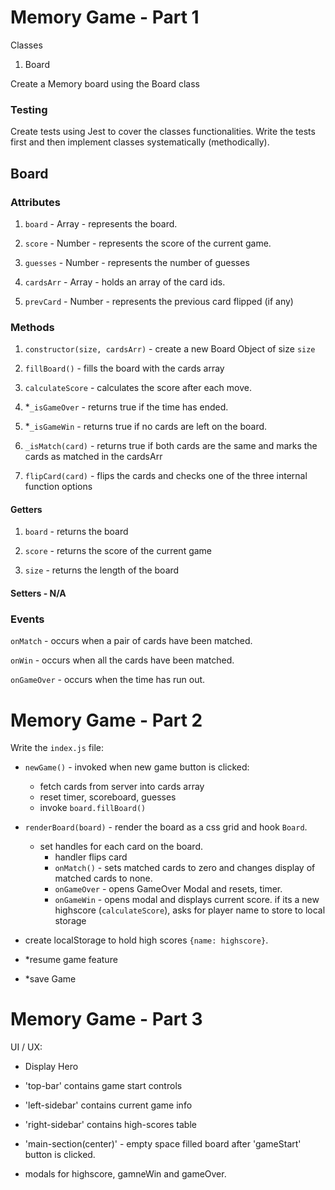 # Memory Game - Part 1

Classes  
1. Board

Create a Memory board using the Board class

### Testing

Create tests using Jest to cover the classes functionalities. Write the tests first and then implement classes systematically (methodically).

## Board

### Attributes

1. `board` - Array - represents the board.

2. `score` - Number - represents the score of the current game.

3. `guesses` - Number - represents the number of guesses

4. `cardsArr` - Array - holds an array of the card ids.

5. `prevCard` - Number - represents the previous card flipped (if any)


### Methods

1. `constructor(size, cardsArr)` - create a new Board Object of size `size` 

2. `fillBoard()` - fills the board with the cards array

3. `calculateScore` - calculates the score after each move.

4. *`_isGameOver` - returns true if the time has ended.

5. *`_isGameWin` - returns true if no cards are left on the board.

6. `_isMatch(card)` - returns true if both cards are the same and marks the cards as matched in the cardsArr
   
7. `flipCard(card)` - flips the cards and checks one of the three internal function options


#### Getters
1. `board` - returns the board  

2. `score` - returns the score of the current game

3. `size` - returns the length of the board

#### Setters - N/A


### Events

`onMatch` - occurs when a pair of cards have been matched.

`onWin` - occurs when all the cards have been matched.

`onGameOver` - occurs when the time has run out.

# Memory Game - Part 2

Write the `index.js` file:
- `newGame()` - invoked when new game button is clicked:
  * fetch cards from server into cards array
  * reset timer, scoreboard, guesses
  * invoke `board.fillBoard()`
  
- `renderBoard(board)` - render the board as a css grid and hook `Board`.
  * set handles for each card on the board.
    * handler flips card 
    * `onMatch()` - sets matched cards to zero and changes display of matched cards to none.
    * `onGameOver` - opens GameOver Modal and resets, timer.
    * `onGameWin` - opens modal and displays current score. if its a new highscore (`calculateScore`), asks for player name to store to local storage
  
- create localStorage to hold high scores `{name: highscore}`.
- *resume game feature
- *save Game

# Memory Game - Part 3

UI / UX:

- Display Hero
- 'top-bar' contains game start controls
- 'left-sidebar' contains current game info
- 'right-sidebar' contains high-scores table
- 'main-section(center)' - empty space filled board after 'gameStart' button is clicked.

- modals for highscore, gamneWin and gameOver.